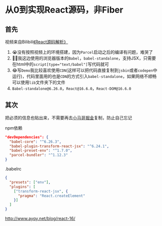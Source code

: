 # 从0到实现React源码，非Fiber

## 首先
视频来自Bilibili[《React源码解析》](https://www.bilibili.com/video/BV1cE411B7by)

1. 😭没有按照视频上的环境搭建，因为`Parcel`启动之后的编译有问题，难哭了
2. 🙆‍♂️我这边使用的浏览器版本的`Babel`，`babel-standalone`，支持JSX，只需要在html中的`script[type="text/babel"]`写代码就可
3. 😂写`Demo`我比较喜欢使用`CDN`(这样可以把代码直接复制到`jsbin`或者`codepen`中运行)，代码里面用的也是`CDN`的方式引入`babel-standalone`，如果网络不顺畅可以使用`lib`文件夹下的文件
4. `Babel-standalone@6.26.0`，`React@16.6.0`，`React-DOM@16.6.0`

## 其次
把必须的信息也贴出来，不需要再去[小马哥掘金](https://juejin.cn/post/6869549410875867144#comment)复制，防止自己忘记

npm依赖
```json
"devDependencies": {
  "babel-core": "^6.26.3",
  "babel-plugin-transform-react-jsx": "^6.24.1",
  "babel-preset-env": "^1.7.0",
  "parcel-bundler": "^1.12.3"
}
```

.babelrc
```json
{
  "presets": ["env"],
  "plugins": [
    ["transform-react-jsx", {
      "pragma": "React.createElement"
    }]
  ]
}
```

http://www.ayqy.net/blog/react-16/
